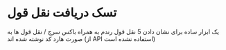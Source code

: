 # تسک دریافت نقل قول
یک ابزار ساده برای نشان دادن 5 نقل قول رندم به همراه باکس سرچ /
نقل قول ها به صورت هارد کد نوشته شده اند (از API استفاده نشده است)

